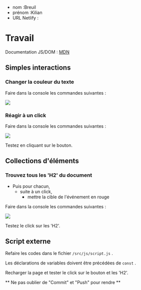 - nom :Breuil
- prénom :Kilian
- URL Netlify :

# Travail

Documentation JS/DOM : [MDN](https://developer.mozilla.org/fr/)

## Simples interactions

### Changer la couleur du texte

Faire dans la console les commandes suivantes :

![](/assets/img/changer-la-couleur-du-texte.png)

### Réagir à un click

Faire dans la console les commandes suivantes :

![](/assets/img/reagir-a-un-click.png)

Testez en cliquant sur le bouton.

## Collections d'éléments

### Trouvez tous les 'H2' du document

- Puis pour chacun,
  - suite à un click,
    - mettre la cible de l'événement en rouge

Faire dans la console les commandes suivantes :

![](/assets/img/collections-d-elements.png)

Testez le click sur les 'H2'.

## Script externe

Refaire les codes dans le fichier `/src/js/script.js` .

Les déclarations de variables doivent être précédées de `const` .

Recharger la page et tester le click sur le bouton et les 'H2'.

** Ne pas oublier de "Commit" et "Push" pour rendre **
